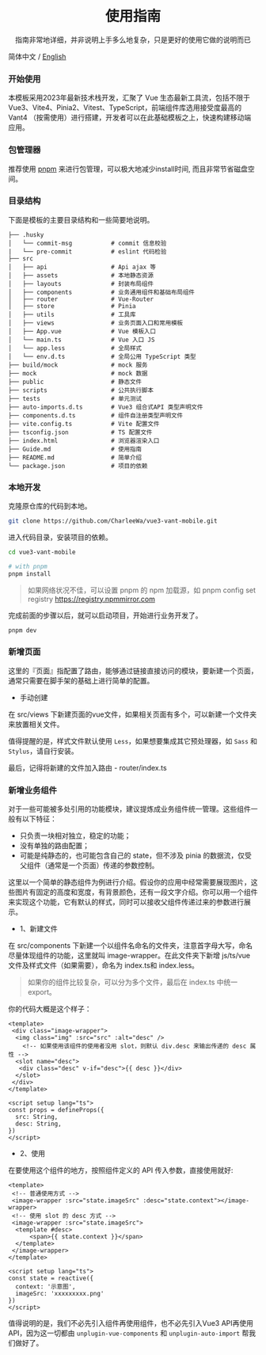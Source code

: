 <h1 align="center">使用指南</h1>

<p align="center">指南非常地详细，并非说明上手多么地复杂，只是更好的使用它做的说明而已</p>

简体中文 / [English](./Guide.md)

### 开始使用

本模板采用2023年最新技术栈开发，汇聚了 Vue 生态最新工具流，包括不限于 Vue3、Vite4、Pinia2、Vitest、TypeScript，前端组件库选用接受度最高的 Vant4 （按需使用）进行搭建，开发者可以在此基础模板之上，快速构建移动端应用。

### 包管理器

推荐使用 [pnpm](https://pnpm.io/) 来进行包管理，可以极大地减少install时间, 而且非常节省磁盘空间。

### 目录结构

下面是模板的主要目录结构和一些简要地说明。

```
├── .husky
│   └── commit-msg           # commit 信息校验
|   └── pre-commit           # eslint 代码检验
├── src
│   ├── api                  # Api ajax 等
│   ├── assets               # 本地静态资源
│   ├── layouts              # 封装布局组件
│   ├── components           # 业务通用组件和基础布局组件
│   ├── router               # Vue-Router
│   ├── store                # Pinia
│   ├── utils                # 工具库
│   ├── views                # 业务页面入口和常用模板
│   ├── App.vue              # Vue 模板入口
│   └── main.ts              # Vue 入口 JS
│   └── app.less             # 全局样式
│   └── env.d.ts             # 全局公用 TypeScript 类型
├── build/mock               # mock 服务
├── mock                     # mock 数据
├── public                   # 静态文件
├── scripts                  # 公共执行脚本
├── tests                    # 单元测试
├── auto-imports.d.ts        # Vue3 组合式API 类型声明文件
├── components.d.ts          # 组件自注册类型声明文件
├── vite.config.ts           # Vite 配置文件
├── tsconfig.json            # TS 配置文件
├── index.html               # 浏览器渲染入口
├── Guide.md                 # 使用指南
├── README.md                # 简单介绍
└── package.json             # 项目的依赖
```

### 本地开发

克隆原仓库的代码到本地。

```bash
git clone https://github.com/CharleeWa/vue3-vant-mobile.git
```

进入代码目录，安装项目的依赖。

```bash
cd vue3-vant-mobile

# with pnpm
pnpm install

```

> 如果网络状况不佳，可以设置 pnpm 的 npm 加载源，如 pnpm config set registry <https://registry.npmmirror.com>

完成前面的步骤以后，就可以启动项目，开始进行业务开发了。

```bash
pnpm dev
```

### 新增页面

这里的『页面』指配置了路由，能够通过链接直接访问的模块，要新建一个页面，通常只需要在脚手架的基础上进行简单的配置。

- 手动创建

在 src/views 下新建页面的vue文件，如果相关页面有多个，可以新建一个文件夹来放置相关文件。

值得提醒的是，样式文件默认使用 `Less`，如果想要集成其它预处理器，如 `Sass` 和 `Stylus`，请自行安装。

最后，记得将新建的文件加入路由 - router/index.ts

### 新增业务组件

对于一些可能被多处引用的功能模块，建议提炼成业务组件统一管理。这些组件一般有以下特征：

- 只负责一块相对独立，稳定的功能；
- 没有单独的路由配置；
- 可能是纯静态的，也可能包含自己的 state，但不涉及 pinia 的数据流，仅受父组件（通常是一个页面）传递的参数控制。

这里以一个简单的静态组件为例进行介绍。假设你的应用中经常需要展现图片，这些图片有固定的高度和宽度，有背景颜色，还有一段文字介绍。你可以用一个组件来实现这个功能，它有默认的样式，同时可以接收父组件传递过来的参数进行展示。

- 1、新建文件

在 src/components 下新建一个以组件名命名的文件夹，注意首字母大写，命名尽量体现组件的功能，这里就叫 image-wrapper。在此文件夹下新增 js/ts/vue 文件及样式文件（如果需要），命名为 index.ts和 index.less。

> 如果你的组件比较复杂，可以分为多个文件，最后在 index.ts 中统一 export。

你的代码大概是这个样子：

```
<template>
 <div class="image-wrapper">
  <img class="img" :src="src" :alt="desc" />
    <!-- 如果使用该组件的使用者没用 slot，则默认 div.desc 来输出传递的 desc 属性 -->
  <slot name="desc">
   <div class="desc" v-if="desc">{{ desc }}</div>
  </slot>
 </div>
</template>

<script setup lang="ts">
const props = defineProps({
  src: String,
  desc: String,
})
</script>
```

- 2、使用

在要使用这个组件的地方，按照组件定义的 API 传入参数，直接使用就好:

```
<template>
 <!-- 普通使用方式 -->
 <image-wrapper :src="state.imageSrc" :desc="state.context"></image-wrapper>
 <!-- 使用 slot 的 desc 方式 -->
 <image-wrapper :src="state.imageSrc">
  <template #desc>
      <span>{{ state.context }}</span>
  </template>
 </image-wrapper>
</template>

<script setup lang="ts">
const state = reactive({
  context: '示意图',
  imageSrc: 'xxxxxxxxx.png'
})
</script>
```

值得说明的是，我们不必先引入组件再使用组件，也不必先引入Vue3 API再使用API，因为这一切都由 `unplugin-vue-components` 和 `unplugin-auto-import` 帮我们做好了。
